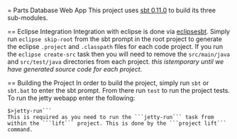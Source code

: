 = Parts Database Web App
This project uses [sbt 0.11.0](http://github.com/harrah/xsbt) to build its three sub-modules.

== Eclipse Integration
Integration with eclipse is done via [eclipsesbt](https://github.com/typesafehub/sbteclipse). Simply run ```eclipse skip-root``` from the sbt prompt in the root project to generate the eclipse ```.project``` and ```.classpath``` files for each code project.
If you run the ```eclipse create-src``` task then you will need to remove the ```src/main/java``` and ```src/test/java``` directories from each project. *this istemporary until we have generated source code for each project.*

== Building the Project
In order to build the project, simply run ```sbt``` or ```sbt.bat``` to enter the sbt prompt. From there run ```test``` to run the project tests. To run the jetty webapp enter the following:
```$>project lift
$>jetty-run```
This is required as you need to run the ```jetty-run``` task from within the ```lift``` project. This is done by the ```project lift``` command.

